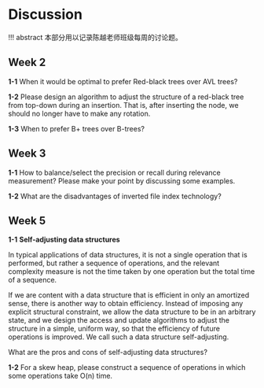 # Discussion

!!! abstract
    本部分用以记录陈越老师班级每周的讨论题。

## Week 2

**1-1** When it would be optimal to prefer Red-black trees over AVL trees?

**1-2** Please design an algorithm to adjust the structure of a red-black tree from top-down during an insertion.  That is, after inserting the node, we should no longer have to make any rotation.

**1-3** When to prefer B+ trees over B-trees?

## Week 3

**1-1** How to balance/select the precision or recall during relevance measurement? Please make your point by discussing some examples.

**1-2** What are the disadvantages of inverted file index technology?

## Week 5

**1-1** **Self-adjusting data structures**

In typical applications of data structures, it is not a single operation that is performed, but rather a sequence of operations, and the relevant complexity measure is not the time taken by one operation but the total time of a sequence.

If we are content with a data structure that is efficient in only an amortized sense, there is another way to obtain efficiency. Instead of imposing any explicit structural constraint, we allow the data structure to be in an arbitrary state, and we design the access and update algorithms to adjust the structure in a simple, uniform way, so that the efficiency of future operations is improved. We call such a data structure self-adjusting.

What are the pros and cons of self-adjusting data structures?

**1-2** For a skew heap, please construct a sequence of operations in which some operations take O(n) time.
